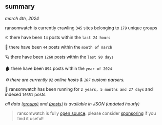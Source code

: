 
## summary
_march 4th, 2024_

ransomwatch is currently crawling `345` sites belonging to `179` unique groups

⏲ there have been `14` posts within the `last 24 hours`

🦈 there have been `44` posts within the `month of march`

🪐 there have been `1260` posts within the `last 90 days`

🏚 there have been `894` posts within the `year of 2024`

_⚙️ there are currently `92` online hosts & `107` custom parsers._

🦕 ransomwatch has been running for `2 years, 5 months and 27 days` and indexed `10351` posts

_all data  [(groups)](http://ransomwhat.telemetry.ltd/groups) and [(posts)](http://ransomwhat.telemetry.ltd/posts) is available in JSON (updated hourly)_

> ransomwatch is fully [open source](https://github.com/joshhighet/ransomwatch#ransomwatch--). please consider [sponsoring](https://github.com/sponsors/joshhighet) if you find it useful!
